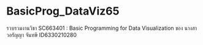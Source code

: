 # BasicProg_DataViz65
รวบรวมงานวิชา SC663401 : Basic Programming for Data Visualization ของ นางสาวอรัญญา จันทษี ID6330210280
